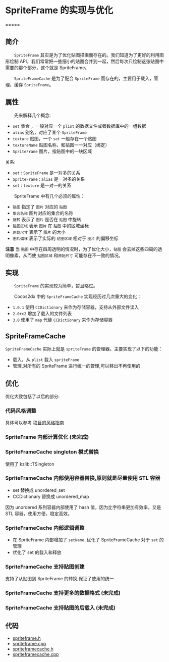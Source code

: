 # SpriteFrame 的实现与优化 #
=====

## 简介 ##
　　`SpriteFrame` 其实是为了优化贴图描画而存在的。我们知道为了更好的利用图形绘制 API，我们常常把一些细小的贴图合并到一起，然后每次只绘制这张贴图中需要的那个部分，这个就是 SpriteFrame。

　　`SpriteFrameCache` 是为了配合 `SpriteFrame` 而存在的，主要用于载入，管理，缓存 `SpriteFrame`。
　　
## 属性 ##
　　先来解释几个概念:

 -  `set`          集合 ，一般对应一个 `plist` 的数据文件或者数据库中的一组数据 -  `alias`        别名，对应了某个 `SpriteFrame` -  `texture`      贴图，一个 `set` 一般存在一个贴图 -  `textureName`  贴图名称，和贴图一一对应（绑定） -  `SpriteFrame`  图片，指贴图中的一块区域
 关系:
-  `set` : `SpriteFrame`   是一对多的关系-  `SpriteFrame` : `alias` 是一对多的关系-  `set` : `texture`       是一对一的关系
 
 
 
　　SpriteFrame 中有几个必须的属性：

 -  `贴图`        指定了 `图片` 对应的 `贴图`
 -  `集合名称`    图片对应的集合的名称 
 -  `旋转`        表示了 `图片` 是否在 `贴图` 中旋转
 -  `贴图区域`    表示 `图片` 在 `贴图` 中的区域坐标
 -  `原始尺寸`    表示了 `图片` 的大小
 -  `图片偏移`    表示了实际的 `贴图区域` 相对于 `图片` 的偏移坐标
 
 **注意** 当 `贴图` 中存在四周透明的情况时，为了优化大小，`贴图` 会去掉这些四周的透明像素，从而使 `贴图区域` 和`原始尺寸` 可能存在不一致的情况。
 
## 实现 ##
　　`SpriteFrame` 的实现较为简单，暂且略过。

　　Cocos2dx 中的 `SpriteFrameCache` 实现经历过几次重大的变化：

 -  `1.0.1` 使用 `CCDictionary` 来作为存储容器，支持从外部文件读入
 -  `2.0rc2` 增加了载入的文件列表
 -  `3.0` 使用了 `map` 代替 `CCDictionary` 来作为存储容器
 
 

## SpriteFrameCache
 `SpriteFrameCache` 实际上就是 `spriteFrame` 的管理器。主要实现了以下的功能：
 
  -  载入，从 `plist` 载入 `spriteFrame`
  -  管理,对所有的 SpriteFrame 进行统一的管理,可以移出不再使用的
  

## 优化 
优化大致包括了以后的部分:


### 代码风格调整
具体可以参考 [项目的风格指南](styleguide/index.md)


### SpriteFrame 内部计算优化 (未完成)

### SpriteFrameCache singleton 模式替换
使用了 kzlib::TSingleton

### SpriteFrameCache 内部使用容器替换,原则就是尽量使用 STL 容器
 -  set 替换成 unordered_set
 -  CCDictionary 替换成 unordered_map

因为 unordered 系列容器内部使用了 hash 值，因为比字符串更加有效率。又是 STL 容器，使用方便，稳定高效。

### SpriteFrameCache 内部逻辑调整
-  在 SpriteFrame 内部增加了 `setName` ,优化了 SpriteFrameCache 对于 `set` 的管理
-  优化了 set 的载入和释放

### SpriteFrameCache 支持贴图创建
支持了从贴图到 SpriteFrame 的转换,保证了使用的统一


### SpriteFrameCache 支持更多的数据格式 (未完成)
### SpriteFrameCache 支持贴图的后载入 (未完成)


## 代码
 -  [spriteframe.h](code/spriteframe.h)
 -  [spriteframe.cpp](code/spriteframe.cpp)
 -  [spriteframecache.h](code/spriteframecache.h)
 -  [spriteframecache.cpp](code/spriteframecache.cpp)